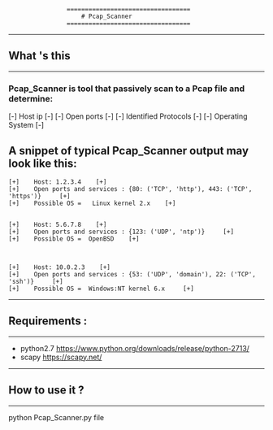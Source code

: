 					

					==================================
						# Pcap_Scanner
					================================== 



---------------
## What 's this
---------------
### Pcap_Scanner is tool that passively scan to a Pcap file and determine:

[-] Host ip [-] 
[-] Open ports [-]
[-] Identified Protocols [-]
[-] Operating System [-]



## A snippet of typical Pcap_Scanner output may look like this:

	[+]    Host: 1.2.3.4    [+]
	[+]    Open ports and services : {80: ('TCP', 'http'), 443: ('TCP', 'https')}     [+]
	[+]    Possible OS =   Linux kernel 2.x    [+]


	[+]    Host: 5.6.7.8    [+]
	[+]    Open ports and services : {123: ('UDP', 'ntp')}     [+]
	[+]    Possible OS =  OpenBSD    [+]



	[+]    Host: 10.0.2.3    [+]
	[+]    Open ports and services : {53: ('UDP', 'domain'), 22: ('TCP', 'ssh')}     [+]
	[+]    Possible OS =  Windows:NT kernel 6.x     [+]



----------------
## Requirements :
----------------

- python2.7  https://www.python.org/downloads/release/python-2713/
- scapy     https://scapy.net/


------------------
## How to use it ?
------------------

python Pcap_Scanner.py file
